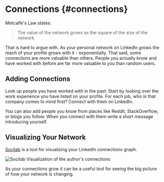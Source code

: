 # Connections {#connections}

[TODO]: # (Common thinking about LinkedIn connections)

Metcalfe's Law states:

> The value of the network grows as the square of the size of the network

That is hard to argue with. As your personal network on LinkedIn grows the reach of your profile grows with it - exponentially. That said, some connections are more valuable than others.  People you actually know and have worked with before are far more valuable to you than random users. 

[TODO]: # (State why they are more valueable)

## Adding Connections
[TODO]: # (time to complete task: 30 minutes to 1 hour?)

Look up people you have worked with in the past. Start by looking over the work experience you have listed on your profile. For each job, who in that company comes to mind first? Connect with them on LinkedIn.

You can also add people you know from places like Reddit, StackOverflow, or blogs you follow. When you connect with them write a short message introducing yourself.

## Visualizing Your Network

[Socilab](http://socilab.com/#home) is a tool for visualizing your LinkedIn connections graph. 

![Socilab Visualization of the author's connections](resources/images/quellish-socilab-linkedin-nonames.png)

As your connections grow it can be a useful tool for seeing the big picture of how your network is changing.

